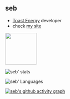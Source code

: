 ## seb

- [Toast Energy](https://github.com/ToastEnergy) developer
- check [my site](https://www.seba.gq/)

<img height="100px" src="https://discord.c99.nl/widget/theme-4/488398758812319745.png">

![seb' stats](https://github-readme-stats.vercel.app/api?username=ssebastianoo&theme=tokyonight) 

![seb' Languages](https://github-readme-stats.vercel.app/api/top-langs/?username=ssebastianoo&theme=dracula&hide=batchfile,css) 

[![seb's github activity graph](https://activity-graph.herokuapp.com/graph?username=ssebastianoo&theme=xcode)](https://github.com/ashutosh00710/github-readme-activity-graph)
